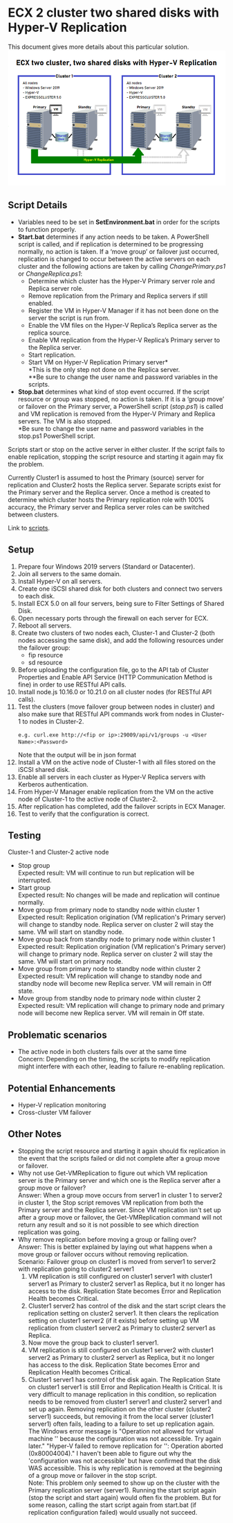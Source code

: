 # ECX 2 cluster two shared disks with Hyper-V Replication
This document gives more details about this particular solution.
![overview](../images/ECX2Clu2SDHVR.png)
## Script Details
- Variables need to be set in **SetEnvironment.bat** in order for the scripts to function properly.
- **Start.bat** determines if any action needs to be taken. A PowerShell script is called, and if replication is determined to be progressing normally, no action is taken. If a ‘move group’ or failover just occurred, replication is changed to occur between the active servers on each cluster and the following actions are taken by calling *ChangePrimary.ps1* or *ChangeReplica.ps1*:
  -	Determine which cluster has the Hyper-V Primary server role and Replica server role.
  -	Remove replication from the Primary and Replica servers if still enabled.
  -	Register the VM in Hyper-V Manager if it has not been done on the server the script is run from.
  -	Enable the VM files on the Hyper-V Replica’s Replica server as the replica source.
  -	Enable VM replication from the Hyper-V Replica’s Primary server to the Replica server.
  -	Start replication.
  -	Start VM on Hyper-V Replication Primary server\*    
    \*This is the only step not done on the Replica server.    
    \*\*Be sure to change the user name and password variables in the scripts.
- **Stop.bat** determines what kind of stop event occurred. If the script resource or group was stopped, no action is taken. If it is a ‘group move’ or failover on the Primary server, a PowerShell script (*stop.ps1*) is called and VM replication is removed from the Hyper-V Primary and Replica servers. The VM is also stopped.    
    \*Be sure to change the user name and password variables in the stop.ps1 PowerShell script.
    
Scripts start or stop on the active server in either cluster. If the script fails to enable replication, stopping the script resource and starting it again may fix the problem.    

Currently Cluster1 is assumed to host the Primary (source) server for replication and Cluster2 hosts the Replica server. Separate scripts exist for the Primary server and the Replica server. Once a method is created to determine which cluster hosts the Primary replication role with 100% accuracy, the Primary server and Replica server roles can be switched between clusters.    

Link to [scripts](../script/2Cluster_2SD_Hyper-VRep/).
## Setup
1.	Prepare four Windows 2019 servers (Standard or Datacenter). 
2.	Join all servers to the same domain.
3.	Install Hyper-V on all servers.
4.	Create one iSCSI shared disk for both clusters and connect two servers to each disk. 
5.	Install ECX 5.0 on all four servers, being sure to Filter Settings of Shared Disk.
6.	Open necessary ports through the firewall on each server for ECX.
7.	Reboot all servers.
8.	Create two clusters of two nodes each, Cluster-1 and Cluster-2 (both nodes accessing the same disk), and add the following resources under the failover group:    
    -	fip resource    
    -	sd resource
9.	Before uploading the configuration file, go to the API tab of Cluster Properties and Enable API Service (HTTP Communication Method is fine) in order to use RESTful API calls.
10.	Install node.js 10.16.0 or 10.21.0 on all cluster nodes (for RESTful API calls).
11.	Test the clusters (move failover group between nodes in cluster) and also make sure that RESTful API commands work from nodes in Cluster-1 to nodes in Cluster-2.
    ````
    e.g. curl.exe http://<fip or ip>:29009/api/v1/groups -u <User Name>:<Password>
    ````
    Note that the output will be in json format
12.	Install a VM on the active node of Cluster-1 with all files stored on the iSCSI shared disk.
13.	Enable all servers in each cluster as Hyper-V Replica servers with Kerberos authentication.
14.	From Hyper-V Manager enable replication from the VM on the active node of Cluster-1 to the active node of Cluster-2.
15.	After replication has completed, add the failover scripts in ECX Manager.
16.	Test to verify that the configuration is correct.
## Testing
Cluster-1 and Cluster-2 active node 
- Stop group    
  Expected result: VM will continue to run but replication will be interrupted.
- Start group    
  Expected result: No changes will be made and replication will continue normally.
- Move group from primary node to standby node within cluster 1    
  Expected result: Replication origination (VM replication's Primary server) will change to standby node. Replica server on cluster 2 will stay the same. VM will start on standby node.
- Move group back from standby node to primary node within cluster 1    
  Expected result: Replication origination (VM replication's Primary server) will change to primary node. Replica server on cluster 2 will stay the same. VM will start on primary node.
- Move group from primary node to standby node within cluster 2    
  Expected result: VM replication will change to standby node and standby node will become new Replica server. VM will remain in Off state.
- Move group from standby node to primary node within cluster 2    
  Expected result: VM replication will change to primary node and primary node will become new Replica server. VM will remain in Off state.
## Problematic scenarios
- The active node in both clusters fails over at the same time    
  Concern: Depending on the timing, the scripts to modify replication might interfere with each other, leading to failure re-enabling replication.

## Potential Enhancements
- Hyper-V replication monitoring
- Cross-cluster VM failover

## Other Notes
- Stopping the script resource and starting it again should fix replication in the event that the scripts failed or did not complete after a group move or failover.
- Why not use Get-VMReplication to figure out which VM replication server is the Primary server and which one is the Replica server after a group move or failover?    
  Answer: When a group move occurs from server1 in cluster 1 to server2 in cluster 1, the Stop script removes VM replication from both the Primary server and the Replica server. Since VM replication isn't set up after a group move or failover, the Get-VMReplication command will not return any result and so it is not possible to see which direction replication was going.
- Why remove replication before moving a group or failing over?    
  Answer: This is better explained by laying out what happens when a move group or failover occurs without removing replication.    
  Scenario: Failover group on cluster1 is moved from server1 to server2 with replication going to cluster2 server1
  1. VM replication is still configured on cluster1 server1 with cluster1 server1 as Primary to cluster2 server1 as Replica, but it no longer has access to the disk. Replication State becomes Error and Replication Health becomes Critical.
  2. Cluster1 server2 has control of the disk and the start script clears the replication setting on cluster2 server1. It then clears the replication setting on cluster1 server2 (if it exists) before setting up VM replication from cluster1 server2 as Primary to cluster2 server1 as Replica.
  3. Now move the group back to cluster1 server1.
  4. VM replication is still configured on cluster1 server2 with cluster1 server2 as Primary to cluster2 server1 as Replica, but it no longer has access to the disk. Replication State becomes Error and Replication Health becomes Critical.
  5. Cluster1 server1 has control of the disk again. The Replication State on cluster1 server1 is still Error and Replication Health is Critical. It is very difficult to manage replication in this condition, so replication needs to be removed from cluster1 server1 and cluster2 server1 and set up again. Removing replication on the other cluster (cluster2 server1) succeeds, but removing it from the local server (cluster1 server1) often fails, leading to a failure to set up replication again. The Windows error message is "Operation not allowed for virtual machine '<VM Name>' because the configuration was not accessible. Try again later." "Hyper-V failed to remove replication for '<VM Name>': Operation aborted (0x80004004)." I haven't been able to figure out why the 'configuration was not accessible' but have confirmed that the disk WAS accessible. This is why replication is removed at the beginning of a group move or failover in the stop script.    
  Note: This problem only seemed to show up on the cluster with the Primary replication server (server1). Running the start script again (stop the script and start again) would often fix the problem. But for some reason, calling the start script again from start.bat (if replication configuration failed) would usually not succeed.
